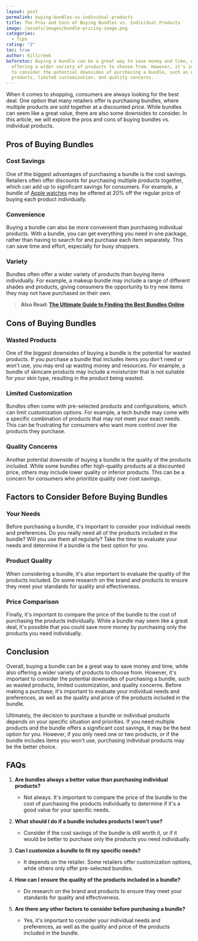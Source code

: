 ```yaml
---
layout: post
permalink: buying-bundles-vs-individual-products
title: The Pros and Cons of Buying Bundles vs. Individual Products
image: /assets/images/bundle-pricing-image.png
categories:
  - Tips
rating: "2"
toc: true
author: Killcreek
beforetoc: Buying a bundle can be a great way to save money and time, while also
  offering a wider variety of products to choose from. However, it's important
  to consider the potential downsides of purchasing a bundle, such as wasted
  products, limited customization, and quality concerns.
---
```

When it comes to shopping, consumers are always looking for the best deal. One option that many retailers offer is purchasing bundles, where multiple products are sold together at a discounted price. While bundles can seem like a great value, there are also some downsides to consider. In this article, we will explore the pros and cons of buying bundles vs. individual products.

## Pros of Buying Bundles



### Cost Savings

One of the biggest advantages of purchasing a bundle is the cost savings. Retailers often offer discounts for purchasing multiple products together, which can add up to significant savings for consumers. For example, a bundle of [Apple watches](https://bundledeals.xyz/apple-watch-deals-the-best-deals-for-apple-watch-lovers/) may be offered at 20% off the regular price of buying each product individually.



### Convenience

Buying a bundle can also be more convenient than purchasing individual products. With a bundle, you can get everything you need in one package, rather than having to search for and purchase each item separately. This can save time and effort, especially for busy shoppers.



### Variety

Bundles often offer a wider variety of products than buying items individually. For example, a makeup bundle may include a range of different shades and products, giving consumers the opportunity to try new items they may not have purchased on their own.





> **A﻿lso Read: [The Ultimate Guide to Finding the Best Bundles Online](https://bundledeals.xyz/the-ultimate-guide-to-finding-the-best-bundles-online)**



## Cons of Buying Bundles



### Wasted Products

One of the biggest downsides of buying a bundle is the potential for wasted products. If you purchase a bundle that includes items you don't need or won't use, you may end up wasting money and resources. For example, a bundle of skincare products may include a moisturizer that is not suitable for your skin type, resulting in the product being wasted.



### Limited Customization

Bundles often come with pre-selected products and configurations, which can limit customization options. For example, a tech bundle may come with a specific combination of products that may not meet your exact needs. This can be frustrating for consumers who want more control over the products they purchase.



### Quality Concerns

Another potential downside of buying a bundle is the quality of the products included. While some bundles offer high-quality products at a discounted price, others may include lower quality or inferior products. This can be a concern for consumers who prioritize quality over cost savings.



## Factors to Consider Before Buying Bundles



### Your Needs

Before purchasing a bundle, it's important to consider your individual needs and preferences. Do you really need all of the products included in the bundle? Will you use them all regularly? Take the time to evaluate your needs and determine if a bundle is the best option for you.



### Product Quality

When considering a bundle, it's also important to evaluate the quality of the products included. Do some research on the brand and products to ensure they meet your standards for quality and effectiveness.

### Price Comparison

Finally, it's important to compare the price of the bundle to the cost of purchasing the products individually. While a bundle may seem like a great deal, it's possible that you could save more money by purchasing only the products you need individually.



## Conclusion

Overall, buying a bundle can be a great way to save money and time, while also offering a wider variety of products to choose from. However, it's important to consider the potential downsides of purchasing a bundle, such as wasted products, limited customization, and quality concerns. Before making a purchase, it's important to evaluate your individual needs and preferences, as well as the quality and price of the products included in the bundle.

Ultimately, the decision to purchase a bundle or individual products depends on your specific situation and priorities. If you need multiple products and the bundle offers a significant cost savings, it may be the best option for you. However, if you only need one or two products, or if the bundle includes items you won't use, purchasing individual products may be the better choice.



## FAQs

1. **Are bundles always a better value than purchasing individual products?**

   * Not always. It's important to compare the price of the bundle to the cost of purchasing the products individually to determine if it's a good value for your specific needs.
2. **What should I do if a bundle includes products I won't use?**

   * Consider if the cost savings of the bundle is still worth it, or if it would be better to purchase only the products you need individually.
3. **Can I customize a bundle to fit my specific needs?**

   * It depends on the retailer. Some retailers offer customization options, while others only offer pre-selected bundles.
4. **How can I ensure the quality of the products included in a bundle?**

   * Do research on the brand and products to ensure they meet your standards for quality and effectiveness.
5. **Are there any other factors to consider before purchasing a bundle?**

   * Yes, it's important to consider your individual needs and preferences, as well as the quality and price of the products included in the bundle.